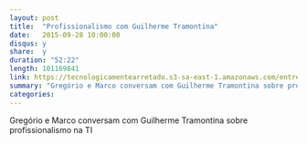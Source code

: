 ```yaml
---
layout: post
title:  "Profissionalismo com Guilherme Tramontina"
date:   2015-09-28 10:00:00
disqus: y
share:  y
duration: "52:22"
length: 101169841
link: https://tecnologicamentearretado.s3-sa-east-1.amazonaws.com/entrevistas/020-guilherme_tramontina/020-guilherme_tramontina.m4a
summary: "Gregório e Marco conversam com Guilherme Tramontina sobre profissionalismo na TI"
categories: 
---
```


Gregório e Marco conversam com Guilherme Tramontina sobre profissionalismo na TI

<audio src="https://tecnologicamentearretado.s3-sa-east-1.amazonaws.com/entrevistas/020-guilherme_tramontina/020-guilherme_tramontina.m4a" preload="none" />

Baixe o áudio desta conversa [aqui](https://tecnologicamentearretado.s3-sa-east-1.amazonaws.com/entrevistas/020-guilherme_tramontina/020-guilherme_tramontina.m4a).

Entrevista por [Gregório Melo](https://twitter.com/gregoriomelo) e [Marco Valtas](https://twitter.com/mavcunha)

Músicas de entrada e saída por [Marco Valtas](https://twitter.com/mavcunha)

Notas:

- Guilherme na Internet:
  - [Twitter](https://twitter.com/gtramontina)
- [Uncle Bob on Professionalism](https://www.youtube.com/watch?v=p0O1VVqRSK0)
- [Um pouco mais do Bob Martin](https://www.youtube.com/watch?v=QHnLmvDxGTY)
- [Martin Fowler - Not Just Code Monkeys](https://www.youtube.com/watch?v=Z8aECe4lp44)
- [Dark Patterns](http://darkpatterns.org/)
- [Professionalism and TDD (Reprise)](https://blog.8thlight.com/uncle-bob/2014/05/02/ProfessionalismAndTDD.html)
- [Architecture, the lost years](https://www.youtube.com/watch?v=WpkDN78P884)
